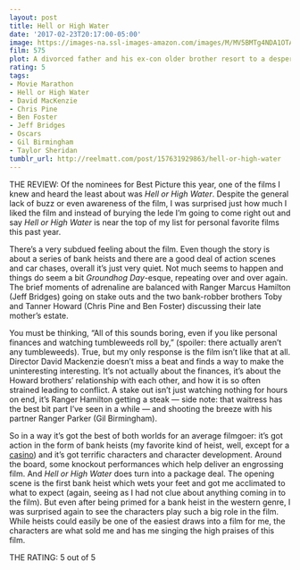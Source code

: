 ```yaml
---
layout: post
title: Hell or High Water
date: '2017-02-23T20:17:00-05:00'
image: https://images-na.ssl-images-amazon.com/images/M/MV5BMTg4NDA1OTA5NF5BMl5BanBnXkFtZTgwMDQ2MDM5ODE@._V1_SY1000_CR0,0,674,1000_AL_.jpg
film: 575
plot: A divorced father and his ex-con older brother resort to a desperate scheme in order to save their family’s ranch in West Texas.
rating: 5
tags:
- Movie Marathon
- Hell or High Water
- David MacKenzie
- Chris Pine
- Ben Foster
- Jeff Bridges
- Oscars
- Gil Birmingham
- Taylor Sheridan
tumblr_url: http://reelmatt.com/post/157631929863/hell-or-high-water
---
```


THE REVIEW: Of the nominees for Best Picture this year, one of the films I knew and heard the least about was *Hell or High Water*. Despite the general lack of buzz or even awareness of the film, I was surprised just how much I liked the film and instead of burying the lede I’m going to come right out and say *Hell or High Water* is near the top of my list for personal favorite films this past year.

There’s a very subdued feeling about the film. Even though the story is about a series of bank heists and there are a good deal of action scenes and car chases, overall it’s just very quiet. Not much seems to happen and things do seem a bit *Groundhog Day*-esque, repeating over and over again. The brief moments of adrenaline are balanced with Ranger Marcus Hamilton (Jeff Bridges) going on stake outs and the two bank-robber brothers Toby and Tanner Howard (Chris Pine and Ben Foster) discussing their late mother’s estate.

You must be thinking, “All of this sounds boring, even if you like personal finances and watching tumbleweeds roll by,” (spoiler: there actually aren’t any tumbleweeds). True, but my only response is the film isn’t like that at all. Director David Mackenzie doesn’t miss a beat and finds a way to make the uninteresting interesting. It’s not actually about the finances, it’s about the Howard brothers’ relationship with each other, and how it is so often strained leading to conflict. A stake out isn’t just watching nothing for hours on end, it’s Ranger Hamilton getting a steak — side note: that waitress has the best bit part I’ve seen in a while — and shooting the breeze with his partner Ranger Parker (Gil Birmingham).

So in a way it’s got the best of both worlds for an average filmgoer: it’s got action in the form of bank heists (my favorite kind of heist, well, except for a [casino](https://en.wikipedia.org/wiki/Ocean's_Eleven)) and it’s got terrific characters and character development. Around the board, some knockout performances which help deliver an engrossing film. And *Hell or High Water* does turn into a package deal. The opening scene is the first bank heist which wets your feet and got me acclimated to what to expect (again, seeing as I had not clue about anything coming in to the film). But even after being primed for a bank heist in the western genre, I was surprised again to see the characters play such a big role in the film. While heists could easily be one of the easiest draws into a film for me, the characters are what sold me and has me singing the high praises of this film.

THE RATING: 5 out of 5
